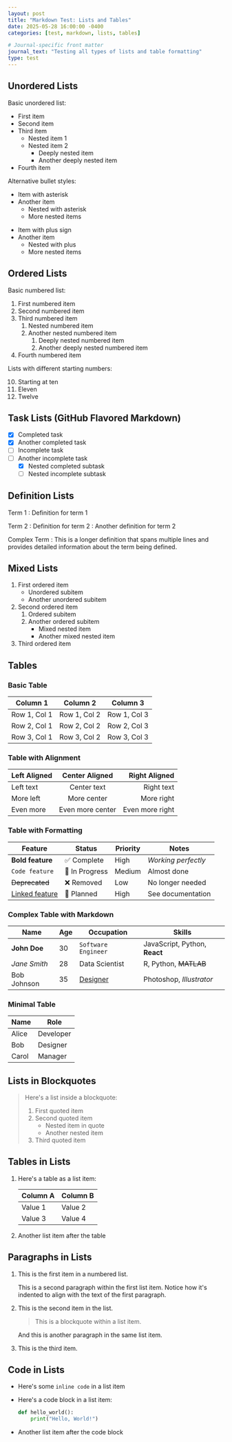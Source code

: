 ```yaml
---
layout: post
title: "Markdown Test: Lists and Tables"
date: 2025-05-28 16:00:00 -0400
categories: [test, markdown, lists, tables]

# Journal-specific front matter
journal_text: "Testing all types of lists and table formatting"
type: test
---
```


## Unordered Lists

Basic unordered list:

- First item
- Second item
- Third item
  - Nested item 1
  - Nested item 2
    - Deeply nested item
    - Another deeply nested item
- Fourth item

Alternative bullet styles:

* Item with asterisk
* Another item
  * Nested with asterisk
  * More nested items

+ Item with plus sign
+ Another item
  + Nested with plus
  + More nested items

## Ordered Lists

Basic numbered list:

1. First numbered item
2. Second numbered item
3. Third numbered item
   1. Nested numbered item
   2. Another nested numbered item
      1. Deeply nested numbered item
      2. Another deeply nested numbered item
4. Fourth numbered item

Lists with different starting numbers:

10. Starting at ten
11. Eleven
12. Twelve

## Task Lists (GitHub Flavored Markdown)

- [x] Completed task
- [x] Another completed task
- [ ] Incomplete task
- [ ] Another incomplete task
  - [x] Nested completed subtask
  - [ ] Nested incomplete subtask

## Definition Lists

Term 1
: Definition for term 1

Term 2
: Definition for term 2
: Another definition for term 2

Complex Term
: This is a longer definition that spans multiple lines and provides detailed information about the term being defined.

## Mixed Lists

1. First ordered item
   - Unordered subitem
   - Another unordered subitem
2. Second ordered item
   1. Ordered subitem
   2. Another ordered subitem
      - Mixed nested item
      - Another mixed nested item
3. Third ordered item

## Tables

### Basic Table

| Column 1 | Column 2 | Column 3 |
|----------|----------|----------|
| Row 1, Col 1 | Row 1, Col 2 | Row 1, Col 3 |
| Row 2, Col 1 | Row 2, Col 2 | Row 2, Col 3 |
| Row 3, Col 1 | Row 3, Col 2 | Row 3, Col 3 |

### Table with Alignment

| Left Aligned | Center Aligned | Right Aligned |
|:-------------|:--------------:|--------------:|
| Left text | Center text | Right text |
| More left | More center | More right |
| Even more | Even more center | Even more right |

### Table with Formatting

| Feature | Status | Priority | Notes |
|---------|--------|----------|-------|
| **Bold feature** | ✅ Complete | High | *Working perfectly* |
| `Code feature` | 🔄 In Progress | Medium | Almost done |
| ~~Deprecated~~ | ❌ Removed | Low | No longer needed |
| [Linked feature](https://example.com) | 📝 Planned | High | See documentation |

### Complex Table with Markdown

| Name | Age | Occupation | Skills |
|------|-----|------------|--------|
| **John Doe** | 30 | `Software Engineer` | JavaScript, Python, **React** |
| *Jane Smith* | 28 | Data Scientist | R, Python, ~~MATLAB~~ |
| Bob Johnson | 35 | [Designer](https://example.com) | Photoshop, *Illustrator* |

### Minimal Table

Name | Role
-----|-----
Alice | Developer
Bob | Designer
Carol | Manager

## Lists in Blockquotes

> Here's a list inside a blockquote:
> 
> 1. First quoted item
> 2. Second quoted item
>    - Nested item in quote
>    - Another nested item
> 3. Third quoted item

## Tables in Lists

1. Here's a table as a list item:

   | Column A | Column B |
   |----------|----------|
   | Value 1  | Value 2  |
   | Value 3  | Value 4  |

2. Another list item after the table

## Paragraphs in Lists

1. This is the first item in a numbered list.

   This is a second paragraph within the first list item. Notice how it's indented to align with the text of the first paragraph.

2. This is the second item in the list.

   > This is a blockquote within a list item.
   
   And this is another paragraph in the same list item.

3. This is the third item.

## Code in Lists

- Here's some `inline code` in a list item
- Here's a code block in a list item:

  ```python
  def hello_world():
      print("Hello, World!")
  ```

- Another list item after the code block
